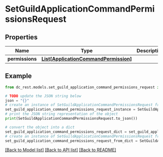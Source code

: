 # SetGuildApplicationCommandPermissionsRequest


## Properties

Name | Type | Description | Notes
------------ | ------------- | ------------- | -------------
**permissions** | [**List[ApplicationCommandPermission]**](ApplicationCommandPermission.md) |  | [optional] 

## Example

```python
from dc_rest.models.set_guild_application_command_permissions_request import SetGuildApplicationCommandPermissionsRequest

# TODO update the JSON string below
json = "{}"
# create an instance of SetGuildApplicationCommandPermissionsRequest from a JSON string
set_guild_application_command_permissions_request_instance = SetGuildApplicationCommandPermissionsRequest.from_json(json)
# print the JSON string representation of the object
print(SetGuildApplicationCommandPermissionsRequest.to_json())

# convert the object into a dict
set_guild_application_command_permissions_request_dict = set_guild_application_command_permissions_request_instance.to_dict()
# create an instance of SetGuildApplicationCommandPermissionsRequest from a dict
set_guild_application_command_permissions_request_from_dict = SetGuildApplicationCommandPermissionsRequest.from_dict(set_guild_application_command_permissions_request_dict)
```
[[Back to Model list]](../README.md#documentation-for-models) [[Back to API list]](../README.md#documentation-for-api-endpoints) [[Back to README]](../README.md)


